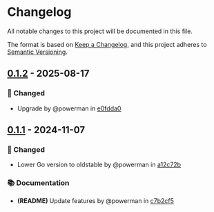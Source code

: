 # Changelog

All notable changes to this project will be documented in this file.

The format is based on [Keep a Changelog](https://keepachangelog.com/en/1.1.0/),
and this project adheres to [Semantic Versioning](https://semver.org/spec/v2.0.0.html).

## [0.1.2] - 2025-08-17

### 🔔 Changed

- Upgrade by @powerman in [e0fdda0]

[0.1.2]: https://github.com/powerman/goldmark-obsidian/compare/v0.1.1..v0.1.2
[e0fdda0]: https://github.com/powerman/goldmark-obsidian/commit/e0fdda0c859f11a6dca966e263cd5983f86cb43f

## [0.1.1] - 2024-11-07

### 🔔 Changed

- Lower Go version to oldstable by @powerman in [a12c72b]

### 📚 Documentation

- **(README)** Update features by @powerman in [c7b2cf5]

[0.1.1]: https://github.com/powerman/goldmark-obsidian/compare/%40%7B10year%7D..v0.1.1
[c7b2cf5]: https://github.com/powerman/goldmark-obsidian/commit/c7b2cf557d2ad382ed322f7a324727c8ed920a34
[a12c72b]: https://github.com/powerman/goldmark-obsidian/commit/a12c72b9c7c5c088b095b6b39b602a9d232e8842

<!-- generated by git-cliff -->
